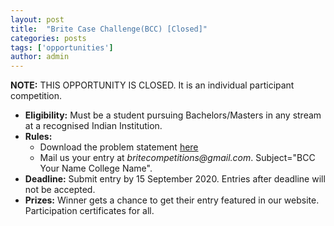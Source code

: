 ```yaml
---
layout: post
title:  "Brite Case Challenge(BCC) [Closed]"
categories: posts
tags: ['opportunities']
author: admin
---
```

**NOTE:** THIS OPPORTUNITY IS CLOSED.
It is an individual participant competition.
- **Eligibility:** Must be a student pursuing Bachelors/Masters in any stream at a recognised Indian Institution.
- **Rules:**
  - Download the problem statement [here](/assets/ps/brite-case-challenge.pdf)
  - Mail us your entry at _britecompetitions@gmail.com_. Subject="BCC Your Name College Name".
- **Deadline:** Submit entry by 15 September 2020. Entries after deadline will not be accepted.
- **Prizes:** Winner gets a chance to get their entry featured in our website. Participation certificates for all.

